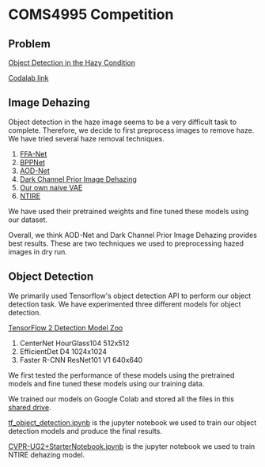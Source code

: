 # COMS4995 Competition
## Problem
[Object Detection in the Hazy Condition](http://cvpr2022.ug2challenge.org/)

[Codalab link](https://codalab.lisn.upsaclay.fr/competitions/1235#learn_the_details)

## Image Dehazing
Object detection in the haze image seems to be a very difficult
task to complete. Therefore, we decide to first preprocess images
to remove haze. We have tried several haze removal techniques.

1. [FFA-Net](https://github.com/zhilin007/FFA-Net)
2. [BPPNet](https://github.com/ayu-22/BPPNet-Back-Projected-Pyramid-Network)
3. [AOD-Net](https://github.com/Boyiliee/AOD-Net)
4. [Dark Channel Prior Image Dehazing](https://github.com/He-Zhang/image_dehaze)
5. [Our own naive VAE](https://github.com/ericXin95616/COMS4995_Competition/blob/main/model/dehazing_VAE.py)
6. [NTIRE](https://github.com/liuh127/NTIRE-2021-Dehazing-Two-branch)

We have used their pretrained weights and fine tuned these models using
our dataset.

Overall, we think AOD-Net and Dark Channel Prior Image Dehazing
provides best results. These are two techniques we used to preprocessing
hazed images in dry run.

## Object Detection
We primarily used Tensorflow's object detection API to perform our object
detection task. We have experimented three different models for object detection.

[TensorFlow 2 Detection Model Zoo](https://github.com/tensorflow/models/blob/master/research/object_detection/g3doc/tf2_detection_zoo.md)

1. CenterNet HourGlass104 512x512
2. EfficientDet D4 1024x1024
3. Faster R-CNN ResNet101 V1 640x640

We first tested the performance of these models using the pretrained models and 
fine tuned these models using our training data.

We trained our models on Google Colab and stored all the files in this [shared drive](https://drive.google.com/drive/folders/1NQ6kbfawC4kjJNbWUW0uuMYnJQJg17UW?usp=sharing).

[tf_object_detection.ipynb](https://github.com/ericXin95616/COMS4995_Competition/blob/main/model/tf_object_detection.ipynb)
is the jupyter notebook we used to train our object detection models and produce the final results.

[CVPR-UG2+StarterNotebook.ipynb](https://github.com/ericXin95616/COMS4995_Competition/blob/main/model/CVPR-UG2%2BStarterNotebook.ipynb) is
the jupyter notebook we used to train NTIRE dehazing model.



